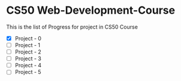 # CS50 Web-Development-Course

This is the list of Progress for project in CS50 Course

- [x] Project - 0
- [ ] Project - 1
- [ ] Project - 2
- [ ] Project - 3
- [ ] Project - 4
- [ ] Project - 5
